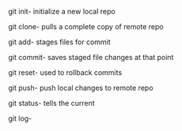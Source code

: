 git init- initialize a new local repo

git clone- pulls a complete copy of remote repo

git add- stages files for commit

git commit- saves staged file changes at that point

git reset- used to rollback commits

git push- push local changes to remote repo 

git status- tells the current 

git log- 
